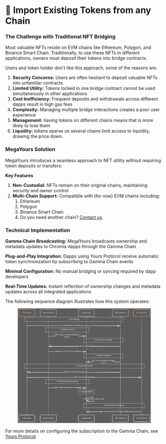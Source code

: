 # 👾 Import Existing Tokens from any Chain

### The Challenge with Traditional NFT Bridging

Most valuable NFTs reside on EVM chains like Ethereum, Polygon, and Binance Smart Chain. Traditionally, to use these NFTs in different applications, owners must deposit their tokens into bridge contracts.&#x20;

Users and token holder don't like this approach, some of the reasons are:

1. **Security Concerns:** Users are often hesitant to deposit valuable NFTs into unfamiliar contracts
2. **Limited Utility:** Tokens locked in one bridge contract cannot be used simultaneously in other applications
3. **Cost Inefficiency:** Frequent deposits and withdrawals across different dapps result in high gas fees
4. **Complexity:** Managing multiple bridge interactions creates a poor user experience
5. **Management:** having tokens on different chains means that is more likely to lose them
6. **Liquidity:** tokens sparse on several chains limit access to liquidity, drawing the price down.

### MegaYours Solution

MegaYours introduces a seamless approach to NFT utility without requiring token deposits or transfers:

**Key Features**

1. **Non-Custodial:** NFTs remain on their original chains, maintaining security and owner control
2. **Multi-Chain Support:** Compatible with (for now) EVM chains including:
   1. Ethereum
   2. Polygon
   3. Binance Smart Chain
   4. Do you need another chain? [Contact us](https://forms.gle/SKSN5ENB6tZhQTPU6).

### Technical Implementation

**Gamma Chain Broadcasting:** MegaYours broadcasts ownership and metadata updates to Chromia dapps through the Gamma Chain

**Plug-and-Play Integration:** Dapps using Yours Protocol receive automatic token synchronization by subscribing to Gamma Chain events

**Minimal Configuration:** No manual bridging or syncing required by dapp developers

**Real-Time Updates:** Instant reflection of ownership changes and metadata updates across all integrated applications

The following sequence diagram illustrates how this system operates:

<figure><img src="../.gitbook/assets/excalidraw.svg" alt=""><figcaption></figcaption></figure>

For more details on configuring the subscription to the Gamma Chain, see [Yours Protocol](../yours-protocol/modules/external.md).
